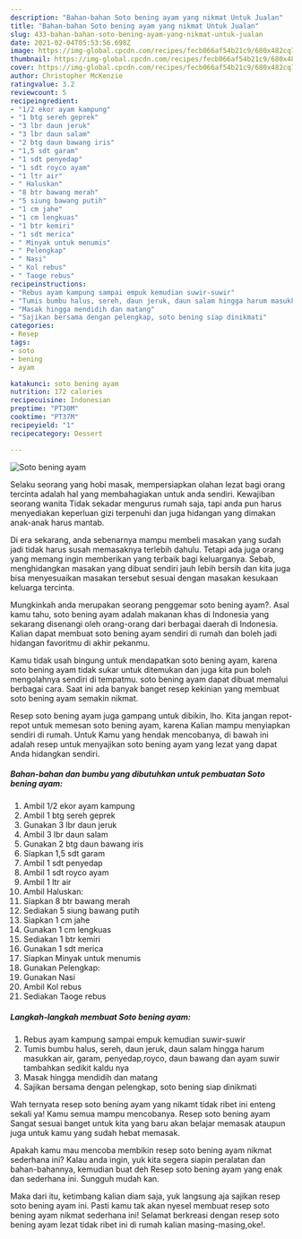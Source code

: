 ```yaml
---
description: "Bahan-bahan Soto bening ayam yang nikmat Untuk Jualan"
title: "Bahan-bahan Soto bening ayam yang nikmat Untuk Jualan"
slug: 433-bahan-bahan-soto-bening-ayam-yang-nikmat-untuk-jualan
date: 2021-02-04T05:53:56.698Z
image: https://img-global.cpcdn.com/recipes/fecb066af54b21c9/680x482cq70/soto-bening-ayam-foto-resep-utama.jpg
thumbnail: https://img-global.cpcdn.com/recipes/fecb066af54b21c9/680x482cq70/soto-bening-ayam-foto-resep-utama.jpg
cover: https://img-global.cpcdn.com/recipes/fecb066af54b21c9/680x482cq70/soto-bening-ayam-foto-resep-utama.jpg
author: Christopher McKenzie
ratingvalue: 3.2
reviewcount: 5
recipeingredient:
- "1/2 ekor ayam kampung"
- "1 btg sereh geprek"
- "3 lbr daun jeruk"
- "3 lbr daun salam"
- "2 btg daun bawang iris"
- "1,5 sdt garam"
- "1 sdt penyedap"
- "1 sdt royco ayam"
- "1 ltr air"
- " Haluskan"
- "8 btr bawang merah"
- "5 siung bawang putih"
- "1 cm jahe"
- "1 cm lengkuas"
- "1 btr kemiri"
- "1 sdt merica"
- " Minyak untuk menumis"
- " Pelengkap"
- " Nasi"
- " Kol rebus"
- " Taoge rebus"
recipeinstructions:
- "Rebus ayam kampung sampai empuk kemudian suwir-suwir"
- "Tumis bumbu halus, sereh, daun jeruk, daun salam hingga harum masukkan air, garam, penyedap,royco, daun bawang dan ayam suwir tambahkan sedikit kaldu nya"
- "Masak hingga mendidih dan matang"
- "Sajikan bersama dengan pelengkap, soto bening siap dinikmati"
categories:
- Resep
tags:
- soto
- bening
- ayam

katakunci: soto bening ayam 
nutrition: 172 calories
recipecuisine: Indonesian
preptime: "PT30M"
cooktime: "PT37M"
recipeyield: "1"
recipecategory: Dessert

---
```



![Soto bening ayam](https://img-global.cpcdn.com/recipes/fecb066af54b21c9/680x482cq70/soto-bening-ayam-foto-resep-utama.jpg)

Selaku seorang yang hobi masak, mempersiapkan olahan lezat bagi orang tercinta adalah hal yang membahagiakan untuk anda sendiri. Kewajiban seorang  wanita Tidak sekadar mengurus rumah saja, tapi anda pun harus menyediakan keperluan gizi terpenuhi dan juga hidangan yang dimakan anak-anak harus mantab.

Di era  sekarang, anda sebenarnya mampu membeli masakan yang sudah jadi tidak harus susah memasaknya terlebih dahulu. Tetapi ada juga orang yang memang ingin memberikan yang terbaik bagi keluarganya. Sebab, menghidangkan masakan yang dibuat sendiri jauh lebih bersih dan kita juga bisa menyesuaikan masakan tersebut sesuai dengan masakan kesukaan keluarga tercinta. 



Mungkinkah anda merupakan seorang penggemar soto bening ayam?. Asal kamu tahu, soto bening ayam adalah makanan khas di Indonesia yang sekarang disenangi oleh orang-orang dari berbagai daerah di Indonesia. Kalian dapat membuat soto bening ayam sendiri di rumah dan boleh jadi hidangan favoritmu di akhir pekanmu.

Kamu tidak usah bingung untuk mendapatkan soto bening ayam, karena soto bening ayam tidak sukar untuk ditemukan dan juga kita pun boleh mengolahnya sendiri di tempatmu. soto bening ayam dapat dibuat memalui berbagai cara. Saat ini ada banyak banget resep kekinian yang membuat soto bening ayam semakin nikmat.

Resep soto bening ayam juga gampang untuk dibikin, lho. Kita jangan repot-repot untuk memesan soto bening ayam, karena Kalian mampu menyiapkan sendiri di rumah. Untuk Kamu yang hendak mencobanya, di bawah ini adalah resep untuk menyajikan soto bening ayam yang lezat yang dapat Anda hidangkan sendiri.

<!--inarticleads1-->

##### Bahan-bahan dan bumbu yang dibutuhkan untuk pembuatan Soto bening ayam:

1. Ambil 1/2 ekor ayam kampung
1. Ambil 1 btg sereh geprek
1. Gunakan 3 lbr daun jeruk
1. Ambil 3 lbr daun salam
1. Gunakan 2 btg daun bawang iris
1. Siapkan 1,5 sdt garam
1. Ambil 1 sdt penyedap
1. Ambil 1 sdt royco ayam
1. Ambil 1 ltr air
1. Ambil  Haluskan:
1. Siapkan 8 btr bawang merah
1. Sediakan 5 siung bawang putih
1. Siapkan 1 cm jahe
1. Gunakan 1 cm lengkuas
1. Sediakan 1 btr kemiri
1. Gunakan 1 sdt merica
1. Siapkan  Minyak untuk menumis
1. Gunakan  Pelengkap:
1. Gunakan  Nasi
1. Ambil  Kol rebus
1. Sediakan  Taoge rebus




<!--inarticleads2-->

##### Langkah-langkah membuat Soto bening ayam:

1. Rebus ayam kampung sampai empuk kemudian suwir-suwir
1. Tumis bumbu halus, sereh, daun jeruk, daun salam hingga harum masukkan air, garam, penyedap,royco, daun bawang dan ayam suwir tambahkan sedikit kaldu nya
1. Masak hingga mendidih dan matang
1. Sajikan bersama dengan pelengkap, soto bening siap dinikmati




Wah ternyata resep soto bening ayam yang nikamt tidak ribet ini enteng sekali ya! Kamu semua mampu mencobanya. Resep soto bening ayam Sangat sesuai banget untuk kita yang baru akan belajar memasak ataupun juga untuk kamu yang sudah hebat memasak.

Apakah kamu mau mencoba membikin resep soto bening ayam nikmat sederhana ini? Kalau anda ingin, yuk kita segera siapin peralatan dan bahan-bahannya, kemudian buat deh Resep soto bening ayam yang enak dan sederhana ini. Sungguh mudah kan. 

Maka dari itu, ketimbang kalian diam saja, yuk langsung aja sajikan resep soto bening ayam ini. Pasti kamu tak akan nyesel membuat resep soto bening ayam nikmat sederhana ini! Selamat berkreasi dengan resep soto bening ayam lezat tidak ribet ini di rumah kalian masing-masing,oke!.


